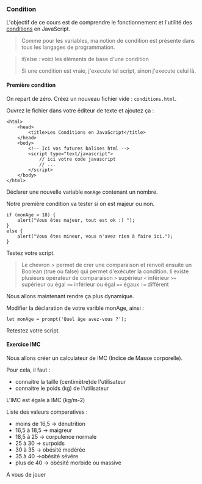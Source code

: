 ### Condition

L'objectif de ce cours est de comprendre le fonctionnement et l'utilité des [conditions](https://fr.wikipedia.org/wiki/Instruction_conditionnelle_(programmation)) en JavaScript.

> Comme pour les variables, ma notion de condition est présente dans tous les langages de programmation.

> if/else : voici les éléments de base d'une condition
> 
> Si une condition est vraie, j'execute tel script, sinon j'execute celui là.


#### Première condition


On repart de zéro. Créez un nouveau fichier vide : `conditions.html`.

Ouvrez le fichier dans votre éditeur de texte et ajoutez ça :

```
<html>
    <head>
        <title>Les Conditions en JavaScript</title>
    </head>
    <body>
        <!-- Ici vos futures balises html -->
        <script type="text/javascript">
            // ici votre code javascript
            // ...
        </script>
    </body>
</html>
```

Déclarer une nouvelle variable `monAge` contenant un nombre.

Notre première condition va tester si on est majeur ou non.

```
if (monAge > 18) {
    alert("Vous êtes majeur, tout est ok :) ");
}
else {
    alert("Vous êtes mineur, vous n'avez rien à faire ici.");
}

```

Testez votre script.

> Le chevron > permet de crer une comparaison et renvoit ensuite un Boolean (true ou false) qui permet d'exécuter la condition.
> Il existe plusieurs opérateur de comparaison
> `>` supérieur
> `<` inférieur
> `>=` supérieur ou égal
> `<=` inférieur ou égal
> `==` égaux
> `!=` différent

Nous allons maintenant rendre ça plus dynamique.

Modifier la déclaration de votre varible monAge, ainsi :

```
let monAge = prompt('Quel âge avez-vous ?');
```

Retestez votre script.


#### Exercice IMC

Nous allons créer un calculateur de IMC (Indice de Masse corporelle).

Pour cela, il faut : 
- connaitre la taille (centimètre)de l'utilisateur
- connaitre le poids (kg) de l'utilisateur

L'IMC est égale à IMC (kg/m-2)

Liste des valeurs comparatives :
- moins de 16,5	-> dénutrition
- 16,5 à 18,5 -> maigreur
- 18,5 à 25	-> corpulence normale
- 25 à 30 -> surpoids
- 30 à 35 -> obésité modérée
- 35 à 40 ->obésité sévére
- plus de 40 -> obésité morbide ou massive

A vous de jouer
